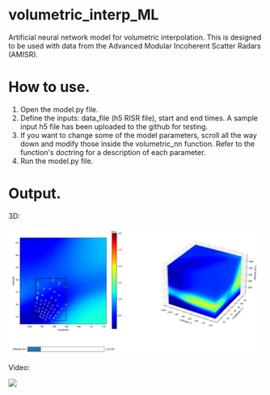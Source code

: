 # volumetric_interp_ML
Artificial neural network model for volumetric interpolation.  This is designed to be used with data from the Advanced Modular Incoherent Scatter Radars (AMISR).

# How to use.
1. Open the model.py file.
2. Define the inputs: data_file (h5 RISR file), start and end times. A sample input h5 file has been uploaded to the github for testing.
3. If you want to change some of the model parameters, scroll all the way down and modify those inside the volumetric_nn function. Refer to the function's doctring for a description of each parameter. 
4. Run the model.py file.

# Output.
3D:

<img src="3Dplot.jpg" width="900"  />

Video:

<img src="video_demo.gif" width="900"  />
